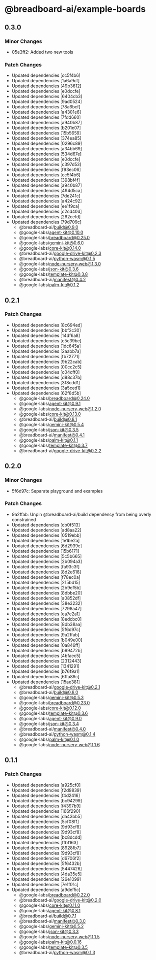 # @breadboard-ai/example-boards

## 0.3.0

### Minor Changes

- 05e3ff2: Added two new tools

### Patch Changes

- Updated dependencies [cc5f4b6]
- Updated dependencies [1a6a9cf]
- Updated dependencies [49b3612]
- Updated dependencies [e0dccfe]
- Updated dependencies [6404cb3]
- Updated dependencies [9ad0524]
- Updated dependencies [78a6bcf]
- Updated dependencies [a4301e6]
- Updated dependencies [7fdd660]
- Updated dependencies [a940b87]
- Updated dependencies [b201e07]
- Updated dependencies [15b5659]
- Updated dependencies [374ea85]
- Updated dependencies [0296c89]
- Updated dependencies [a34bb69]
- Updated dependencies [534d67e]
- Updated dependencies [e0dccfe]
- Updated dependencies [c397d53]
- Updated dependencies [f93ec06]
- Updated dependencies [cc5f4b6]
- Updated dependencies [398bf4f]
- Updated dependencies [a940b87]
- Updated dependencies [494d5ca]
- Updated dependencies [7de241c]
- Updated dependencies [a424c92]
- Updated dependencies [ee1f9ca]
- Updated dependencies [c2cd40d]
- Updated dependencies [262cefd]
- Updated dependencies [79d709c]
  - @breadboard-ai/build@0.9.0
  - @google-labs/agent-kit@0.10.0
  - @google-labs/breadboard@0.25.0
  - @google-labs/gemini-kit@0.6.0
  - @google-labs/core-kit@0.14.0
  - @breadboard-ai/google-drive-kit@0.2.3
  - @breadboard-ai/python-wasm@0.1.5
  - @google-labs/node-nursery-web@1.3.0
  - @google-labs/json-kit@0.3.6
  - @google-labs/template-kit@0.3.8
  - @breadboard-ai/manifest@0.4.2
  - @google-labs/palm-kit@0.1.2

## 0.2.1

### Patch Changes

- Updated dependencies [8c694ed]
- Updated dependencies [bbf2c30]
- Updated dependencies [14df6a8]
- Updated dependencies [c5c39be]
- Updated dependencies [1dc645a]
- Updated dependencies [2aabb7a]
- Updated dependencies [fb72771]
- Updated dependencies [9b22cab]
- Updated dependencies [00cc2c5]
- Updated dependencies [c04cff0]
- Updated dependencies [d88c37b]
- Updated dependencies [3f8cdd1]
- Updated dependencies [3a5ced1]
- Updated dependencies [62f8d5b]
  - @google-labs/breadboard@0.24.0
  - @google-labs/agent-kit@0.9.1
  - @google-labs/node-nursery-web@1.2.0
  - @google-labs/core-kit@0.13.0
  - @breadboard-ai/build@0.8.1
  - @google-labs/gemini-kit@0.5.4
  - @google-labs/json-kit@0.3.5
  - @breadboard-ai/manifest@0.4.1
  - @google-labs/palm-kit@0.1.1
  - @google-labs/template-kit@0.3.7
  - @breadboard-ai/google-drive-kit@0.2.2

## 0.2.0

### Minor Changes

- 5f6d97c: Separate playground and examples

### Patch Changes

- 9a2ffab: Unpin @breadboard-ai/build dependency from being overly constrained
- Updated dependencies [cb0f513]
- Updated dependencies [ad8aa22]
- Updated dependencies [0519ebb]
- Updated dependencies [1e1be2a]
- Updated dependencies [6d2939e]
- Updated dependencies [15b6171]
- Updated dependencies [5c5b665]
- Updated dependencies [2b094a3]
- Updated dependencies [fa93c3f]
- Updated dependencies [8d2e618]
- Updated dependencies [f78ec0a]
- Updated dependencies [215bd15]
- Updated dependencies [2b9ef5b]
- Updated dependencies [8dbbe20]
- Updated dependencies [a0852df]
- Updated dependencies [38e3232]
- Updated dependencies [7298a47]
- Updated dependencies [ea7e2a1]
- Updated dependencies [8edcbc0]
- Updated dependencies [8db38aa]
- Updated dependencies [5f6d97c]
- Updated dependencies [9a2ffab]
- Updated dependencies [b049e00]
- Updated dependencies [0a846ff]
- Updated dependencies [b99472b]
- Updated dependencies [4bfaec5]
- Updated dependencies [2312443]
- Updated dependencies [1341291]
- Updated dependencies [b76f9a1]
- Updated dependencies [6ffa89c]
- Updated dependencies [15ae381]
  - @breadboard-ai/google-drive-kit@0.2.1
  - @breadboard-ai/build@0.8.0
  - @google-labs/gemini-kit@0.5.3
  - @google-labs/breadboard@0.23.0
  - @google-labs/core-kit@0.12.0
  - @google-labs/template-kit@0.3.6
  - @google-labs/agent-kit@0.9.0
  - @google-labs/json-kit@0.3.4
  - @breadboard-ai/manifest@0.4.0
  - @breadboard-ai/python-wasm@0.1.4
  - @google-labs/palm-kit@0.1.0
  - @google-labs/node-nursery-web@1.1.6

## 0.1.1

### Patch Changes

- Updated dependencies [a925cf0]
- Updated dependencies [f2d9839]
- Updated dependencies [f4d2416]
- Updated dependencies [bc94299]
- Updated dependencies [f4397b9]
- Updated dependencies [166f290]
- Updated dependencies [da43bb5]
- Updated dependencies [5cf08f1]
- Updated dependencies [9d93cf8]
- Updated dependencies [9d93cf8]
- Updated dependencies [bc8dcdd]
- Updated dependencies [ffbf163]
- Updated dependencies [8928fb7]
- Updated dependencies [9d93cf8]
- Updated dependencies [d6706f2]
- Updated dependencies [5f6432b]
- Updated dependencies [5447426]
- Updated dependencies [4da35e5]
- Updated dependencies [26e1099]
- Updated dependencies [7e1f01c]
- Updated dependencies [a9def5c]
  - @google-labs/breadboard@0.22.0
  - @breadboard-ai/google-drive-kit@0.2.0
  - @google-labs/core-kit@0.11.0
  - @google-labs/agent-kit@0.8.1
  - @breadboard-ai/build@0.7.1
  - @breadboard-ai/manifest@0.3.0
  - @google-labs/gemini-kit@0.5.2
  - @google-labs/json-kit@0.3.3
  - @google-labs/node-nursery-web@1.1.5
  - @google-labs/palm-kit@0.0.16
  - @google-labs/template-kit@0.3.5
  - @breadboard-ai/python-wasm@0.1.3
